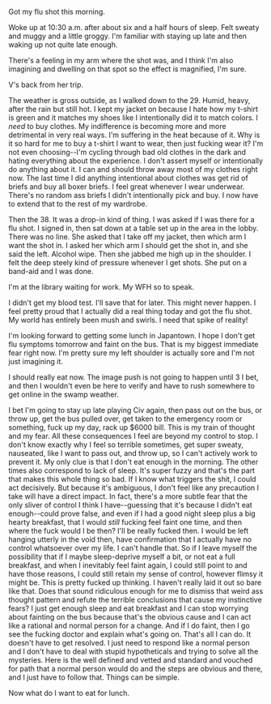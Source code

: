 Got my flu shot this morning.

Woke up at 10:30 a.m. after about six and a half hours of sleep. Felt sweaty and muggy and a little groggy. I'm familiar with staying up late and then waking up not quite late enough.

There's a feeling in my arm where the shot was, and I think I'm also imagining and dwelling on that spot so the effect is magnified, I'm sure.

V's back from her trip.

The weather is gross outside, as I walked down to the 29. Humid, heavy, after the rain but still hot. I kept my jacket on because I hate how my t-shirt is green and it matches my shoes like I intentionally did it to match colors. I *need* to buy clothes. My indifference is becoming more and more detrimental in very real ways. I'm suffering in the heat because of it. Why is it so hard for me to buy a t-shirt I want to wear, then just fucking wear it? I'm not even choosing--I'm cycling through bad old clothes in the dark and hating everything about the experience. I don't assert myself or intentionally do anything about it. I can and should throw away most of my clothes right now. The last time I did anything intentional about clothes was get rid of briefs and buy all boxer briefs. I feel great whenever I wear underwear. There's no random ass briefs I didn't intentionally pick and buy. I now have to extend that to the rest of my wardrobe.

Then the 38. It was a drop-in kind of thing. I was asked if I was there for a flu shot. I signed in, then sat down at a table set up in the area in the lobby. There was no line. She asked that I take off my jacket, then which arm I want the shot in. I asked her which arm I should get the shot in, and she said the left. Alcohol wipe. Then she jabbed me high up in the shoulder. I felt the deep steely kind of pressure whenever I get shots. She put on a band-aid and I was done.

I'm at the library waiting for work. My WFH so to speak.

I didn't get my blood test. I'll save that for later. This might never happen. I feel pretty proud that I actually did a real thing today and got the flu shot. My world has entirely been mush and swirls. I need that spike of reality!

I'm looking forward to getting some lunch in Japantown. I hope I don't get flu symptoms tomorrow and faint on the bus. That is my biggest immediate fear right now. I'm pretty sure my left shoulder is actually sore and I'm not just imagining it.

I should really eat now. The image push is not going to happen until 3 I bet, and then I wouldn't even be here to verify and have to rush somewhere to get online in the swamp weather.

I bet I'm going to stay up late playing Civ again, then pass out on the bus, or throw up, get the bus pulled over, get taken to the emergency room or something, fuck up my day, rack up $6000 bill. This is my train of thought and my fear. All these consequences I feel are beyond my control to stop. I don't know exactly why I feel so terrible sometimes, get super sweaty, nauseated, like I want to pass out, and throw up, so I can't actively work to prevent it. My only clue is that I don't eat enough in the morning. The other times also correspond to lack of sleep. It's super fuzzy and that's the part that makes this whole thing so bad. If I know what triggers the shit, I could act decisively. But because it's ambiguous, I don't feel like any precaution I take will have a direct impact. In fact, there's a more subtle fear that the only sliver of control I think I have--guessing that it's because I didn't eat enough--could prove false, and even if I had a good night sleep plus a big hearty breakfast, that I would *still* fucking feel faint one time, and then where the fuck would I be then? I'll be really fucked then. I would be left hanging utterly in the void then, have confirmation that I actually have no control whatsoever over my life. I can't handle that. So if I leave myself the possibility that if I maybe sleep-deprive myself a bit, or not eat a full breakfast, and when I inevitably feel faint again, I could still point to and have those reasons, I could still retain my sense of control, however flimsy it might be. This is pretty fucked up thinking. I haven't really laid it out so bare like that. Does that sound ridiculous enough for me to dismiss that weird ass thought pattern and refute the terrible conclusions that cause my instinctive fears? I just get enough sleep and eat breakfast and I can stop worrying about fainting on the bus because that's the obvious cause and I can act like a rational and normal person for a change. And if I do faint, then I go see the fucking doctor and explain what's going on. That's all I can do. It doesn't have to get resolved. I just need to respond like a normal person and I don't have to deal with stupid hypotheticals and trying to solve all the mysteries. Here is the well defined and vetted and standard and vouched for path that a normal person would do and the steps are obvious and there, and I just have to follow that. Things can be simple.

Now what do I want to eat for lunch.
